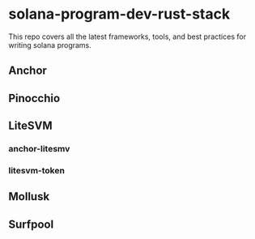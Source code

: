# solana-program-dev-rust-stack

This repo covers all the latest frameworks, tools, and best practices for writing solana programs.

## Anchor

## Pinocchio

## LiteSVM

### anchor-litesmv

### litesvm-token

## Mollusk

## Surfpool
